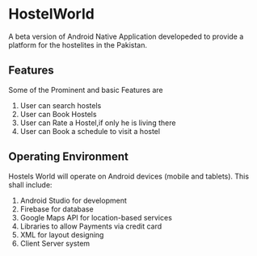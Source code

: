 # HostelWorld

A beta version of  Android Native Application developeded to provide a platform for the hostelites in the Pakistan.

## Features
Some of the Prominent and basic Features are 
1) User can search hostels
2) User can Book Hostels
3) User can Rate a Hostel,if only he is living there
4) User can Book a schedule to visit a hostel


## Operating Environment
Hostels World will operate on Android devices (mobile and tablets).
This shall include:
1)	Android Studio for development
2)	Firebase for database
3)	Google Maps API for location-based services
4)	Libraries to allow Payments via credit card
5)	XML for layout designing 
6)	Client Server system

